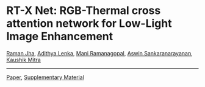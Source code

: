 # RT-X Net: RGB-Thermal cross attention network for Low-Light Image Enhancement       
[Raman Jha](https://jhakrraman.github.io/), [Adithya Lenka](https://www.linkedin.com/in/adithya-lenka-7517b0217/?originalSubdomain=in), [Mani Ramanagopal](https://www.linkedin.com/in/srmanikandasriram/), [Aswin Sankaranarayanan](https://www.ece.cmu.edu/directory/bios/sankaranarayanan-aswin.html), [Kaushik Mitra](https://www.ee.iitm.ac.in/kmitra/)

---

[Paper](https://arxiv.org/abs/2505.24705), [Supplementary Material](https://sigport.org/sites/default/files/docs/Supplementary_11.pdf)
